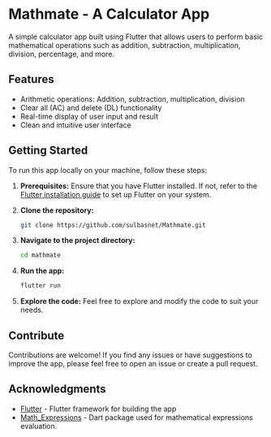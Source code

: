 # Mathmate - A Calculator App

A simple calculator app built using Flutter that allows users to perform basic mathematical operations such as addition, subtraction, multiplication, division, percentage, and more.

## Features

- Arithmetic operations: Addition, subtraction, multiplication, division
- Clear all (AC) and delete (DL) functionality
- Real-time display of user input and result
- Clean and intuitive user interface

## Getting Started

To run this app locally on your machine, follow these steps:

1. **Prerequisites:** Ensure that you have Flutter installed. If not, refer to the [Flutter installation guide](https://flutter.dev/docs/get-started/install) to set up Flutter on your system.

2. **Clone the repository:**

   ```bash
   git clone https://github.com/sulbasnet/Mathmate.git
   ```

3. **Navigate to the project directory:**

   ```bash
   cd mathmate
   ```

4. **Run the app:**

   ```bash
   flutter run
   ```

5. **Explore the code:** Feel free to explore and modify the code to suit your needs.

## Contribute

Contributions are welcome! If you find any issues or have suggestions to improve the app, please feel free to open an issue or create a pull request.

## Acknowledgments

- [Flutter](https://flutter.dev/) - Flutter framework for building the app
- [Math_Expressions](https://pub.dev/packages/math_expressions) - Dart package used for mathematical expressions evaluation.
